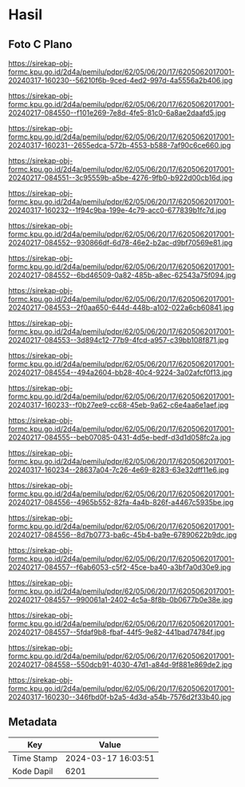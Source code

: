 # Hasil

## Foto C Plano

https://sirekap-obj-formc.kpu.go.id/2d4a/pemilu/pdpr/62/05/06/20/17/6205062017001-20240317-160230--56210f6b-9ced-4ed2-997d-4a5556a2b406.jpg

https://sirekap-obj-formc.kpu.go.id/2d4a/pemilu/pdpr/62/05/06/20/17/6205062017001-20240217-084550--f101e269-7e8d-4fe5-81c0-6a8ae2daafd5.jpg

https://sirekap-obj-formc.kpu.go.id/2d4a/pemilu/pdpr/62/05/06/20/17/6205062017001-20240317-160231--2655edca-572b-4553-b588-7af90c6ce660.jpg

https://sirekap-obj-formc.kpu.go.id/2d4a/pemilu/pdpr/62/05/06/20/17/6205062017001-20240217-084551--3c95559b-a5be-4276-9fb0-b922d00cb16d.jpg

https://sirekap-obj-formc.kpu.go.id/2d4a/pemilu/pdpr/62/05/06/20/17/6205062017001-20240317-160232--1f94c9ba-199e-4c79-acc0-677839b1fc7d.jpg

https://sirekap-obj-formc.kpu.go.id/2d4a/pemilu/pdpr/62/05/06/20/17/6205062017001-20240217-084552--930866df-6d78-46e2-b2ac-d9bf70569e81.jpg

https://sirekap-obj-formc.kpu.go.id/2d4a/pemilu/pdpr/62/05/06/20/17/6205062017001-20240217-084552--6bd46509-0a82-485b-a8ec-62543a75f094.jpg

https://sirekap-obj-formc.kpu.go.id/2d4a/pemilu/pdpr/62/05/06/20/17/6205062017001-20240217-084553--2f0aa650-644d-448b-a102-022a6cb60841.jpg

https://sirekap-obj-formc.kpu.go.id/2d4a/pemilu/pdpr/62/05/06/20/17/6205062017001-20240217-084553--3d894c12-77b9-4fcd-a957-c39bb108f871.jpg

https://sirekap-obj-formc.kpu.go.id/2d4a/pemilu/pdpr/62/05/06/20/17/6205062017001-20240217-084554--494a2604-bb28-40c4-9224-3a02afcf0f13.jpg

https://sirekap-obj-formc.kpu.go.id/2d4a/pemilu/pdpr/62/05/06/20/17/6205062017001-20240317-160233--f0b27ee9-cc68-45eb-9a62-c6e4aa6e1aef.jpg

https://sirekap-obj-formc.kpu.go.id/2d4a/pemilu/pdpr/62/05/06/20/17/6205062017001-20240217-084555--beb07085-0431-4d5e-bedf-d3d1d058fc2a.jpg

https://sirekap-obj-formc.kpu.go.id/2d4a/pemilu/pdpr/62/05/06/20/17/6205062017001-20240317-160234--28637a04-7c26-4e69-8283-63e32dff11e6.jpg

https://sirekap-obj-formc.kpu.go.id/2d4a/pemilu/pdpr/62/05/06/20/17/6205062017001-20240217-084556--4965b552-82fa-4a4b-826f-a4467c5935be.jpg

https://sirekap-obj-formc.kpu.go.id/2d4a/pemilu/pdpr/62/05/06/20/17/6205062017001-20240217-084556--8d7b0773-ba6c-45b4-ba9e-67890622b9dc.jpg

https://sirekap-obj-formc.kpu.go.id/2d4a/pemilu/pdpr/62/05/06/20/17/6205062017001-20240217-084557--f6ab6053-c5f2-45ce-ba40-a3bf7a0d30e9.jpg

https://sirekap-obj-formc.kpu.go.id/2d4a/pemilu/pdpr/62/05/06/20/17/6205062017001-20240217-084557--990061a1-2402-4c5a-8f8b-0b0677b0e38e.jpg

https://sirekap-obj-formc.kpu.go.id/2d4a/pemilu/pdpr/62/05/06/20/17/6205062017001-20240217-084557--5fdaf9b8-fbaf-44f5-9e82-441bad74784f.jpg

https://sirekap-obj-formc.kpu.go.id/2d4a/pemilu/pdpr/62/05/06/20/17/6205062017001-20240217-084558--550dcb91-4030-47d1-a84d-9f881e869de2.jpg

https://sirekap-obj-formc.kpu.go.id/2d4a/pemilu/pdpr/62/05/06/20/17/6205062017001-20240317-160230--346fbd0f-b2a5-4d3d-a54b-7576d2f33b40.jpg


## Metadata

| Key        | Value               |
| ---------- | ------------------- |
| Time Stamp | 2024-03-17 16:03:51 |
| Kode Dapil | 6201                |



